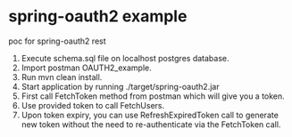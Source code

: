 # spring-oauth2 example
poc for spring-oauth2 rest

1. Execute schema.sql file on localhost postgres database.
2. Import postman OAUTH2_example.
3. Run mvn clean install.
4. Start application by running ./target/spring-oauth2.jar
5. First call FetchToken method from postman which will give you a token.
6. Use provided token to call FetchUsers.
7. Upon token expiry, you can use RefreshExpiredToken call to generate new token without the need to re-authenticate via the FetchToken call.